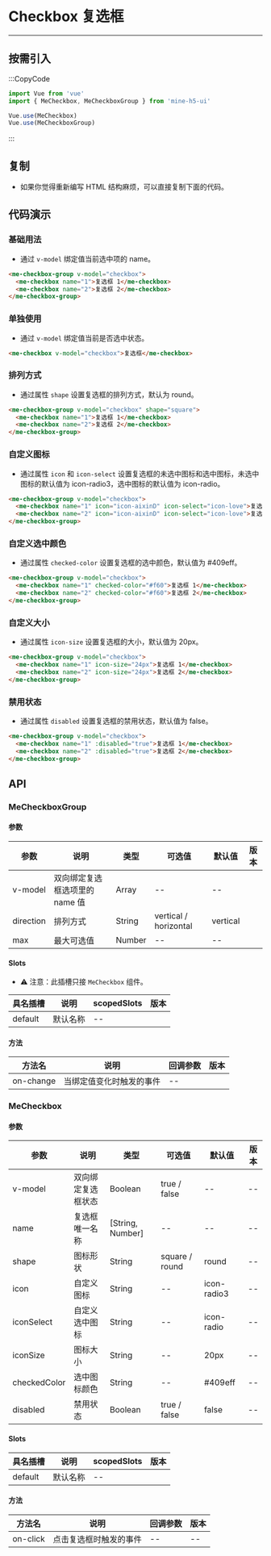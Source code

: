 # Checkbox 复选框

---

## 按需引入

:::CopyCode

```JavaScript
import Vue from 'vue'
import { MeCheckbox, MeCheckboxGroup } from 'mine-h5-ui'

Vue.use(MeCheckbox)
Vue.use(MeCheckboxGroup)
```

:::

## 复制

- 如果你觉得重新编写 HTML 结构麻烦，可以直接复制下面的代码。

## 代码演示

### 基础用法

- 通过 `v-model` 绑定值当前选中项的 name。

```HTML
<me-checkbox-group v-model="checkbox">
  <me-checkbox name="1">复选框 1</me-checkbox>
  <me-checkbox name="2">复选框 2</me-checkbox>
</me-checkbox-group>
```

### 单独使用

- 通过 `v-model` 绑定值当前是否选中状态。

```HTML
<me-checkbox v-model="checkbox">复选框</me-checkbox>
```

### 排列方式

- 通过属性 `shape` 设置复选框的排列方式，默认为 round。

```HTML
<me-checkbox-group v-model="checkbox" shape="square">
  <me-checkbox name="1">复选框 1</me-checkbox>
  <me-checkbox name="2">复选框 2</me-checkbox>
</me-checkbox-group>
```

### 自定义图标

- 通过属性 `icon` 和 `icon-select` 设置复选框的未选中图标和选中图标，未选中图标的默认值为 icon-radio3，选中图标的默认值为 icon-radio。

```HTML
<me-checkbox-group v-model="checkbox">
  <me-checkbox name="1" icon="icon-aixinD" icon-select="icon-love">复选框 1</me-checkbox>
  <me-checkbox name="2" icon="icon-aixinD" icon-select="icon-love">复选框 2</me-checkbox>
</me-checkbox-group>
```

### 自定义选中颜色

- 通过属性 `checked-color` 设置复选框的选中颜色，默认值为 #409eff。

```HTML
<me-checkbox-group v-model="checkbox">
  <me-checkbox name="1" checked-color="#f60">复选框 1</me-checkbox>
  <me-checkbox name="2" checked-color="#f60">复选框 2</me-checkbox>
</me-checkbox-group>
```

### 自定义大小

- 通过属性 `icon-size` 设置复选框的大小，默认值为 20px。

```HTML
<me-checkbox-group v-model="checkbox">
  <me-checkbox name="1" icon-size="24px">复选框 1</me-checkbox>
  <me-checkbox name="2" icon-size="24px">复选框 2</me-checkbox>
</me-checkbox-group>
```

### 禁用状态

- 通过属性 `disabled` 设置复选框的禁用状态，默认值为 false。

```HTML
<me-checkbox-group v-model="checkbox">
  <me-checkbox name="1" :disabled="true">复选框 1</me-checkbox>
  <me-checkbox name="2" :disabled="true">复选框 2</me-checkbox>
</me-checkbox-group>
```

## API

### MeCheckboxGroup

#### 参数

| 参数      | 说明                           | 类型   | 可选值                | 默认值   | 版本 |
| --------- | ------------------------------ | ------ | --------------------- | -------- | ---- |
| v-model   | 双向绑定复选框选项里的 name 值 | Array  | --                    | --       |
| direction | 排列方式                       | String | vertical / horizontal | vertical |
| max       | 最大可选值                     | Number | --                    | --       |

#### Slots

- ⚠ 注意：此插槽只接 `MeCheckbox` 组件。

| 具名插槽 | 说明     | scopedSlots | 版本 |
| -------- | -------- | ----------- | ---- |
| default  | 默认名称 | --          |

#### 方法

| 方法名    | 说明                     | 回调参数 | 版本 |
| --------- | ------------------------ | -------- | ---- |
| on-change | 当绑定值变化时触发的事件 | --       |

### MeCheckbox

#### 参数

| 参数         | 说明               | 类型             | 可选值         | 默认值      | 版本 |
| ------------ | ------------------ | ---------------- | -------------- | ----------- | ---- |
| v-model      | 双向绑定复选框状态 | Boolean          | true / false   | --          | --   |
| name         | 复选框唯一名称     | [String, Number] | --             | --          | --   |
| shape        | 图标形状           | String           | square / round | round       | --   |
| icon         | 自定义图标         | String           | --             | icon-radio3 | --   |
| iconSelect   | 自定义选中图标     | String           | --             | icon-radio  | --   |
| iconSize     | 图标大小           | String           | --             | 20px        | --   |
| checkedColor | 选中图标颜色       | String           | --             | #409eff     | --   |
| disabled     | 禁用状态           | Boolean          | true / false   | false       | --   |

#### Slots

| 具名插槽 | 说明     | scopedSlots | 版本 |
| -------- | -------- | ----------- | ---- |
| default  | 默认名称 | --          |

#### 方法

| 方法名   | 说明                   | 回调参数 | 版本 |
| -------- | ---------------------- | -------- | ---- |
| on-click | 点击复选框时触发的事件 | --       | --   |
